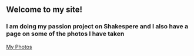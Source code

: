 ## Welcome to my site!

### I am doing my passion project on Shakespere and I also have a page on some of the photos I have taken


[My Photos](photography)
